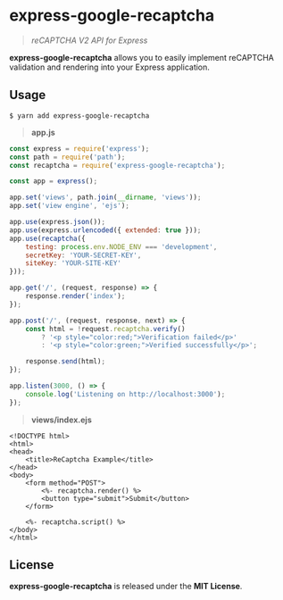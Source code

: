 # express-google-recaptcha
> _reCAPTCHA V2 API for Express_

**express-google-recaptcha** allows you to easily implement reCAPTCHA validation and rendering into your Express application.

## Usage
```shell
$ yarn add express-google-recaptcha
```

> **app.js**
```js
const express = require('express');
const path = require('path');
const recaptcha = require('express-google-recaptcha');

const app = express();

app.set('views', path.join(__dirname, 'views'));
app.set('view engine', 'ejs');

app.use(express.json());
app.use(express.urlencoded({ extended: true }));
app.use(recaptcha({
	testing: process.env.NODE_ENV === 'development',
	secretKey: 'YOUR-SECRET-KEY',
	siteKey: 'YOUR-SITE-KEY'
}));

app.get('/', (request, response) => {
	response.render('index');
});

app.post('/', (request, response, next) => {
	const html = !request.recaptcha.verify()
		? '<p style="color:red;">Verification failed</p>'
		: '<p style="color:green;">Verified successfully</p>';

	response.send(html);
});

app.listen(3000, () => {
	console.log('Listening on http://localhost:3000');
});
```

> **views/index.ejs**
```ejs
<!DOCTYPE html>
<html>
<head>
	<title>ReCaptcha Example</title>
</head>
<body>
	<form method="POST">
		<%- recaptcha.render() %>
		<button type="submit">Submit</button>
	</form>

	<%- recaptcha.script() %>
</body>
</html>
```

## License
**express-google-recaptcha** is released under the **MIT License**.
